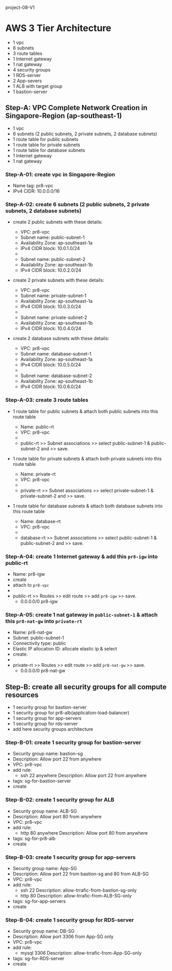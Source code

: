 project-08-V1


# AWS 3 Tier Architecture
- 1 vpc
- 6 subnets
- 3 route tables
- 1 Internet gateway
- 1 nat gateway
- 4 security groups
- 1 RDS-server
- 2 App-severs
- 1 ALB with target group
- 1 bastion-server



## Step-A: VPC Complete Network Creation in Singapore-Region (ap-southeast-1)
- 1 vpc
- 6 subnets (2 public subnets, 2 private subnets, 2 database subnets)
- 1 route table for public subnets
- 1 route table for private subnets
- 1 route table for database subnets
- 1 Internet gateway
- 1 nat gateway


### Step-A-01: create vpc in Singapore-Region
- Name tag: pr8-vpc
- IPv4 CIDR: 10.0.0.0/16


### Step-A-02: create 6 subnets (2 public subnets, 2 private subnets, 2 database subnets)
- create 2 public subnets with these details:
	- VPC: pr8-vpc
	- Subnet name: public-subnet-1
	- Availability Zone: ap-southeast-1a
	- IPv4 CIDR block: 10.0.1.0/24
	-
	- Subnet name: public-subnet-2
	- Availability Zone: ap-southeast-1b
	- IPv4 CIDR block: 10.0.2.0/24
	
- create 2 private subnets with these details:
	- VPC: pr8-vpc
	- Subnet name: private-subnet-1
	- Availability Zone: ap-southeast-1a
	- IPv4 CIDR block: 10.0.3.0/24
	-
	- Subnet name: private-subnet-2
	- Availability Zone: ap-southeast-1b
	- IPv4 CIDR block: 10.0.4.0/24
	
- create 2 database subnets with these details:
	- VPC: pr8-vpc
	- Subnet name: database-subnet-1
	- Availability Zone: ap-southeast-1a
	- IPv4 CIDR block: 10.0.5.0/24
	-
	- Subnet name: database-subnet-2
	- Availability Zone: ap-southeast-1b
	- IPv4 CIDR block: 10.0.6.0/24


### Step-A-03: create 3 route tables 
- 1 route table for public subnets & attach both public subnets into this route table
	- Name: public-rt
	- VPC: pr8-vpc
	-
	- public-rt >> Subnet associations >> select public-subnet-1 & public-subnet-2 and >> save.

- 1 route table for private subnets & attach both private subnets into this route table
	- Name: private-rt
	- VPC: pr8-vpc
	-
	- private-rt >> Subnet associations >> select private-subnet-1 & private-subnet-2 and >> save.

- 1 route table for database subnets & attach both database subnets into this route table
	- Name: database-rt
	- VPC: pr8-vpc
	-
	- database-rt >> Subnet associations >> select public-subnet-1 & public-subnet-2 and >> save.



### Step-A-04: create 1 Internet gateway & add this `pr8-igw` into public-rt
- Name: pr8-igw
- create
- attach to `pr8-vpc`
- 
- public-rt >> Routes >> edit route >> add `pr8-igw` >> save.
	- 0.0.0.0/0		pr8-igw


### Step-A-05: create 1 nat gateway in `public-subnet-1` & attach this `pr8-nat-gw` into `private-rt`
- Name: pr8-nat-gw
- Subnet: public-subnet-1
- Connectivity type: public
- Elastic IP allocation ID: allocate elastic ip & select
- create.
- 
- private-rt >> Routes >> edit route >> add `pr8-nat-gw` >> save.
	- 0.0.0.0/0		pr8-nat-gw




## Step-B: create all security groups for all compute resources
- 1 security group for bastion-server
- 1 security group for pr8-alb(application-load-balancer)
- 1 security group for app-servers
- 1 security group for rds-server
- add here security groups architecture


### Step-B-01: create 1 security group for bastion-server
- Security group name: bastion-sg
- Description: Allow port 22 from anywhere
- VPC: pr8-vpc
- add rule:
	- ssh	22		anywhere	Description: Allow port 22 from anywhere
- tags: sg-for-bastion-server
- create


### Step-B-02: create 1 security group for ALB
- Security group name: ALB-SG
- Description: Allow port 80 from anywhere
- VPC: pr8-vpc
- add rule:
	- http	80	anywhere		Description: Allow port 80 from anywhere
- tags: sg-for-pr8-alb
- create



### Step-B-03: create 1 security group for app-servers
- Security group name: App-SG
- Description: Allow port 22 from bastion-sg and 80 from ALB-SG
- VPC: pr8-vpc
- add rule:
	- ssh	22		Description: allow-trrafic-from-bastion-sg-only
	- http	80		Description: allow-trrafic-from-ALB-SG-only
- tags: sg-for-app-servers
- create



### Step-B-04: create 1 security group for RDS-server
- Security group name: DB-SG
- Description: Allow port 3306 from App-SG only
- VPC: pr8-vpc
- add rule:
	- mysql		3306		Description: allow-trrafic-from-App-SG-only
- tags: sg-for-RDS-server
- create





## 


